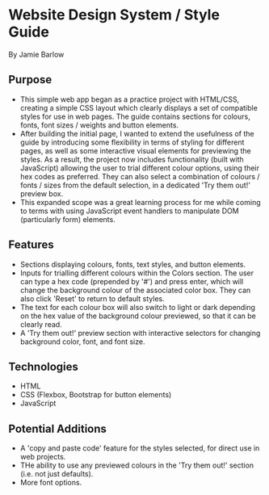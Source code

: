 # Website Design System / Style Guide
By Jamie Barlow

## Purpose

- This simple web app began as a practice project with HTML/CSS, creating a simple CSS layout which clearly displays a set of compatible styles for use in web pages. The guide contains sections for colours, fonts, font sizes / weights and button elements.
- After building the initial page, I wanted to extend the usefulness of the guide by introducing some flexibility in terms of styling for different pages, as well as some interactive visual elements for previewing the styles. As a result, the project now includes functionality (built with JavaScript) allowing the user to trial different colour options, using their hex codes as preferred. They can also select a combination of colours / fonts / sizes from the default selection, in a dedicated 'Try them out!' preview box.
- This expanded scope was a great learning process for me while coming to terms with using JavaScript event handlers to manipulate DOM (particularly form) elements.

## Features

- Sections displaying colours, fonts, text styles, and button elements.
- Inputs for trialling different colours within the Colors section. The user can type a hex code (prepended by '#') and press enter, which will change the background colour of the associated color box. They can also click 'Reset' to return to default styles.
- The text for each colour box will also switch to light or dark depending on the hex value of the background colour previewed, so that it can be clearly read.
- A 'Try them out!' preview section with interactive selectors for changing background color, font, and font size.

## Technologies

- HTML
- CSS (Flexbox, Bootstrap for button elements)
- JavaScript

## Potential Additions

- A 'copy and paste code' feature for the styles selected, for direct use in web projects.
- THe ability to use any previewed colours in the 'Try them out!' section (i.e. not just defaults).
- More font options.
